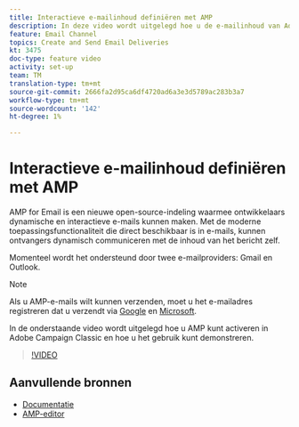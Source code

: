 ```yaml
---
title: Interactieve e-mailinhoud definiëren met AMP
description: In deze video wordt uitgelegd hoe u de e-mailinhoud van Adobe Campaign Classic (ACC) configureert in AMP-indeling.
feature: Email Channel
topics: Create and Send Email Deliveries
kt: 3475
doc-type: feature video
activity: set-up
team: TM
translation-type: tm+mt
source-git-commit: 2666fa2d95ca6df4720ad6a3e3d5789ac283b3a7
workflow-type: tm+mt
source-wordcount: '142'
ht-degree: 1%

---
```



# Interactieve e-mailinhoud definiëren met AMP

AMP for Email is een nieuwe open-source-indeling waarmee ontwikkelaars dynamische en interactieve e-mails kunnen maken. Met de moderne toepassingsfunctionaliteit die direct beschikbaar is in e-mails, kunnen ontvangers dynamisch communiceren met de inhoud van het bericht zelf.

Momenteel wordt het ondersteund door twee e-mailproviders: Gmail en Outlook.

>[!NOTE]
>
> Als u AMP-e-mails wilt kunnen verzenden, moet u het e-mailadres registreren dat u verzendt via [Google](https://developers.google.com/gmail/ampemail/register) en [Microsoft](https://docs.microsoft.com/en-us/outlook/amphtml/register-outlook).

In de onderstaande video wordt uitgelegd hoe u AMP kunt activeren in Adobe Campaign Classic en hoe u het gebruik kunt demonstreren.

>[!VIDEO](https://video.tv.adobe.com/v/29940?quality=12&learn=on)

## Aanvullende bronnen

* [Documentatie](https://docs.adobe.com/content/help/en/campaign-classic/using/sending-messages/sending-emails/defining-the-email-content.html)
* [AMP-editor](https://playground.amp.dev/)

